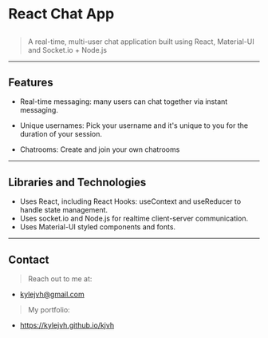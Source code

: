 # React Chat App

## 

> A real-time, multi-user chat application built using React, Material-UI and Socket.io + Node.js



---

## Features
 
- Real-time messaging: many users can chat together via instant messaging.

- Unique usernames: Pick your username and it's unique to you for the duration of your session.

- Chatrooms: Create and join your own chatrooms

---

## Libraries and Technologies

- Uses React, including React Hooks: useContext and useReducer to handle state management.
- Uses socket.io and Node.js for realtime client-server communication.
- Uses Material-UI styled components and fonts.

---

## Contact

> Reach out to me at: 
- kylejvh@gmail.com

> My portfolio: 
- https://kylejvh.github.io/kjvh
